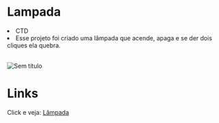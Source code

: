 # Lampada
<li>CTD</li>
<li>Esse projeto foi criado uma lâmpada que acende, apaga e se der dois cliques ela quebra.</li><br>






![Sem título](https://user-images.githubusercontent.com/108434095/222015517-2d9e20dd-3d76-482a-9d44-fe0e9ed9ffea.png)

<h1>Links</h1>


Click e veja: <a href="https://oseias22.github.io/Lampada/" rel="nofollow"> Lâmpada</a>
